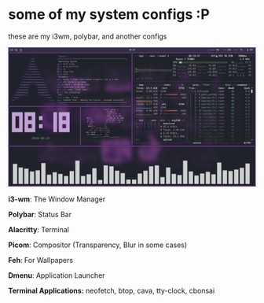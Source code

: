 # some of my system configs :P
these are my i3wm, polybar, and another configs

![:P](images/Screenshot_20250527_081822.png)

**i3-wm**: The Window Manager

**Polybar**: Status Bar

**Alacritty**: Terminal

**Picom**: Compositor (Transparency, Blur in some cases)

**Feh**: For Wallpapers

**Dmenu**: Application Launcher

**Terminal Applications:** neofetch, btop, cava, tty-clock, cbonsai

